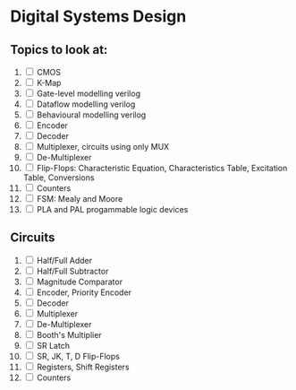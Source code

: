 # Digital Systems Design

## Topics to look at:

1. <input type='checkbox'> CMOS
1. <input type='checkbox'> K-Map
1. <input type='checkbox'> Gate-level modelling verilog
1. <input type='checkbox'> Dataflow modelling verilog
1. <input type='checkbox'> Behavioural modelling verilog
1. <input type='checkbox'> Encoder
1. <input type='checkbox'> Decoder
1. <input type='checkbox'> Multiplexer, circuits using only MUX
1. <input type='checkbox'> De-Multiplexer
1. <input type='checkbox'> Flip-Flops: Characteristic Equation, Characteristics Table, Excitation Table, Conversions
1. <input type='checkbox'> Counters
1. <input type='checkbox'> FSM: Mealy and Moore
1. <input type='checkbox'> PLA and PAL progammable logic devices

## Circuits

1. <input type='checkbox'> Half/Full Adder
1. <input type='checkbox'> Half/Full Subtractor
1. <input type='checkbox'> Magnitude Comparator
1. <input type='checkbox'> Encoder, Priority Encoder
1. <input type='checkbox'> Decoder
1. <input type='checkbox'> Multiplexer
1. <input type='checkbox'> De-Multiplexer
1. <input type='checkbox'> Booth's Multiplier
1. <input type='checkbox'> SR Latch
1. <input type='checkbox'> SR, JK, T, D Flip-Flops
1. <input type='checkbox'> Registers, Shift Registers
1. <input type='checkbox'> Counters
